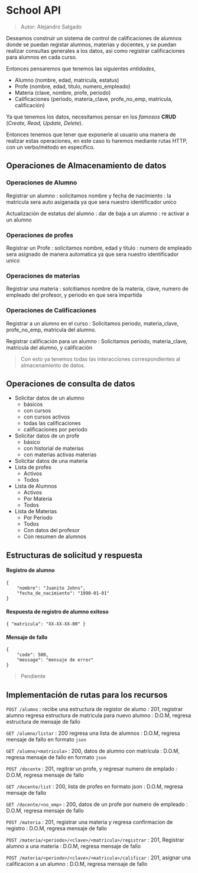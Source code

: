 # School API

> Autor: Alejandro Salgado

Deseamos construir un sistema de control de calificaciones de alumnos donde se puedan registar alumnos, materias y docentes, y
se puedan realizar consultas generales a los datos, asi como registrar calificaciones para alumnos en cada curso.

Entonces pensaremos que tenemos las siguientes _entidades_,

 - Alumno (nombre, edad, matricula, estatus)
 - Profe (nombre, edad, titulo, numero_empleado)
 - Materia (clave, nombre, profe, periodo)
 - Calificaciones (periodo, materia_clave, profe_no_emp, matricula, calificación)

Ya que tenemos los datos, necesitamos pensar en los _famosos_ **CRUD** (_Create, Read, Update, Delete_).

Entonces tenemos que tener que exponerle al usuario una manera de realizar estas operaciones, en este caso lo haremos mediante rutas HTTP, con un verbo/método en especifico.

## Operaciones de Almacenamiento de datos 

### Operaciones de Alumno

Registrar un alumno
: solicitamos nombre y fecha de nacimiento
: la matricula sera auto asiganada ya que sera nuestro identificador unico

Actualización de estatus del alumno
: dar de baja a un alumno
: re activar a un alumno

### Operaciones de profes

Registrar un Profe
: solicitamos nombre, edad y titulo
: numero de empleado sera asignado de manera automatica ya que sera nuestro identificador unico

### Operaciones de materias

Registrar una materia
: solcitiamos nombre de la materia, clave, numero de empleado del profesor, y periodo en que sera impartida

### Operaciones de Calificaciones

Registrar a un alumno en el curso
: Solicitamos periodo, materia_clave, profe_no_emp, matricula del alumno.

Registrar calificación para un alumno
: Solicitamos periodo, materia_clave, matricula del alumno, y calificación


> Con esto ya tenemos todas las interacciones correspondientes al almacenamiento de datos.

## Operaciones de consulta de datos

 - Solicitar datos de un alumno
    - básicos
    - con cursos
    - con cursos activos
    - todas las calificaciones 
    - calificaciones por periodo
 - Solicitar datos de un profe
    - básico
    - con historial de materias 
    - con materias activas materias 
 - Solicitar datos de una materia
 - Lista de profes
    - Activos
    - Todos
 - Lista de Alumnos
    - Activos
    - Por Materia
    - Todos
 - Lista de Materias
    - Por Periodo
    - Todos
    - Con datos del profesor
    - Con resumen de alumnos

## Estructuras de solicitud y respuesta

#### Registro de alumno

```
{
    "nombre": "Juanito Johns",
    "fecha_de_nacimiento": "1990-01-01"
}
```

#### Respuesta de registro de alumno exitoso

```
{ "matricula": "XX-XX-XX-00" }
```

#### Mensaje de fallo

```
{
    "code": 500,
    "message": "mensaje de error"
}
```

> Pendiente

## Implementación de rutas para los recursos


`POST /alumno`
: recibe una estructura de registor de alumo
: 201, registrar alumno regresa estructura de matricula para nuevo alumno
: D.O.M, regresa estructura de mensaje de fallo

`GET /alumno/listar`
: 200 regresa una lista de alumnos
: D.O.M, regresa mensaje de fallo en formato `json`

`GET /alumno/<matricula>`
: 200, datos de alumno con matricula 
: D.O.M, regresa mensaje de fallo en formato `json`

`POST /docente`
: 201, regitrar un profe, y regresar numero de emplado
: D.O.M, regresa mensaje de fallo

`GET /docente/list`
: 200, lista de profes en formato json
: D.O.M, regresa mensaje de fallo

`GET /docente/<no_emp>`
: 200, datos de un profe por numero de empleado
: D.O.M, regresa mensaje de fallo

`POST /materia`
: 201, registrar una materia y regresa confirmacion de registro
: D.O.M, regresa mensaje de fallo

`POST /materia/<periodo>/<clave>/<matricula>/registrar`
: 201, Registrar alumno a una materia
: D.O.M, regresa mensaje de fallo

`POST /materia/<periodo>/<clave>/<matricula>/calificar`
: 201, asignar una calificacion a un alumno
: D.O.M, regresa mensaje de fallo

